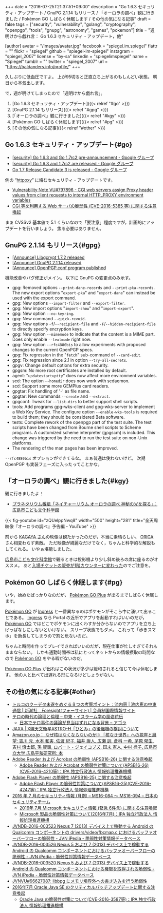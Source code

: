 +++
date = "2016-07-25T21:37:51+09:00"
description = "Go 1.6.3 セキュリティ・アップデート / GnuPG 2.1.14 もリリース / 「オーロラの調べ」観に行きました / Pokémon GO しばらく休眠します / その他の気になる記事"
draft = false
tags = ["security", "vulnerability", "golang", "cryptography", "openpgp", "tools", "gnupg", "astronomy", "games", "pokemon"]
title = "週明けから戯れ言： Go 1.6.3 セキュリティ・アップデート，他"

[author]
  avatar = "/images/avatar.jpg"
  facebook = "spiegel.im.spiegel"
  flattr = ""
  flickr = "spiegel"
  github = "spiegel-im-spiegel"
  instagram = "spiegel_2007"
  license = "by-sa"
  linkedin = "spiegelimspiegel"
  name = "Spiegel"
  tumblr = ""
  twitter = "spiegel_2007"
  url = "https://baldanders.info/profile/"
+++

久しぶりに低血圧ですよ。
上が95切ると正直立ち上がるのもしんどい状態。
明日から本気出します。

で，週が明けてしまったので「週明けから戯れ言」。

1. [Go 1.6.3 セキュリティ・アップデート]({{< relref "#go" >}})
1. [GnuPG 2.1.14 もリリース]({{< relref "#gpg" >}})
1. [「オーロラの調べ」観に行きました]({{< relref "#kgy" >}})
1. [Pokémon GO しばらく休眠します]({{< relref "#pg" >}})
1. [その他の気になる記事]({{< relref "#other" >}})

## Go 1.6.3 セキュリティ・アップデート{#go}

- [[security] Go 1.6.3 and Go 1.7rc2 pre-announcement - Google グループ](https://groups.google.com/forum/#!topic/golang-announce/7JTsd70ZAT0)
- [[security] Go 1.6.3 and 1.7rc2 are released - Google グループ](https://groups.google.com/forum/#!topic/golang-announce/7jZDOQ8f8tM)
- [Go 1.7 Release Candidate 3 is released - Google グループ](https://groups.google.com/forum/#!topic/golang-announce/G5N8lCAspoU)

例の “[httpoxy](https://httpoxy.org/)” に絡むセキュリティ・アップデートです。

- [Vulnerability Note VU#797896 - CGI web servers assign Proxy header values from client requests to internal HTTP_PROXY environment variables](https://www.kb.cert.org/vuls/id/797896)
- [CGI 等を利用する Web サーバの脆弱性 (CVE-2016-5385 等) に関する注意喚起](https://www.jpcert.or.jp/at/2016/at160031.html)

まぁ CVSSv2 基本値で 5.1 くらいなので「要注意」程度ですが，計画的にアップデートを行いましょう。
焦る必要はありません。

## GnuPG 2.1.14 もリリース{#gpg}

- [[Announce] Libgcrypt 1.7.2 released](https://lists.gnupg.org/pipermail/gnupg-announce/2016q3/000392.html)
- [[Announce] GnuPG 2.1.14 released](https://lists.gnupg.org/pipermail/gnupg-announce/2016q3/000393.html)
- [[Announce] OpenPGP.conf program published](https://lists.gnupg.org/pipermail/gnupg-announce/2016q3/000391.html)

機能改善やバグ修正がメイン。
以下に GnuPG の変更点のみ示す。

* gpg: Removed options `--print-dane-records` and `--print-pka-records`. The new export options "`export-pka`" and "`export-dane`" can instead be used with the export command.
* gpg: New options `--import-filter` and `--export-filter`.
* gpg: New import options "`import-show`" and "`import-export`".
* gpg: New option `--no-keyring`.
* gpg: New command `--quick-revuid`.
* gpg: New options `-f`/`--recipient-file` and `-F`/`--hidden-recipient-file` to directly specify encryption keys.
* gpg: New option `--mimemode` to indicate that the content is a MIME part.  Does only enable `--textmode` right now.
* gpg: New option `--rfc4880bis` to allow experiments with proposed changes to the current OpenPGP specs.
* gpg: Fix regression in the "`fetch`" sub-command of `--card-edit`.
* gpg: Fix regression since 2.1 in option `--try-all-secrets`.
* gpgv: Change default options for extra security.
* gpgsm: No more root certificates are installed by default.
* agent: "`updatestartuptty`" does now affect more environment variables.
* scd: The option `--homedir` does now work with scdaemon.
* scd: Support some more GEMPlus card readers.
* gpgtar: Fix handling of '`-`' as file name.
* gpgtar: New commands `--create` and `--extract`.
* gpgconf: Tweak for `--list-dirs` to better support shell scripts.
* tools: Add programs gpg-wks-client and gpg-wks-server to implement a Web Key Service.  The configure option `--enable-wks-tools` is required to build them; they should be considered Beta software.
* tests: Complete rework of the openpgp part of the test suite.  The test scripts have been changed from Bourne shell scripts to Scheme programs.  A customized scheme interpreter (gpgscm) is included. This change was triggered by the need to run the test suite on non-Unix platforms.
* The rendering of the man pages has been improved.

`--rfc4880bis` オプションができてるな。
まぁ普通は使わないけど。
次期 OpenPGP も実装フェーズに入ったってことかな。

## 「オーロラの調べ」観に行きました{#kgy}

観に行きましたよ！

- [プラネタリウム番組「ネイチャーリウム オーロラの調べ 神秘の光を探る」：広島市こども文化科学館](http://www.pyonta.city.hiroshima.jp/event/detail/id/2904.html)

{{< fig-youtube id="zQUelppNwq8" width="500" height="281" title="全天周映像『オーロラの調べ』予告編 - YouTube" >}}

前から [KAGAYA さん](http://www.kagayastudio.com/)の映像は観たかったのだが，本当に素晴らしい。
[ORIGA](http://www.r-s.co.jp/origa/) さん相変わらず素敵。
ただ映像が綺麗なだけでなく，ちゃんと科学的な解説もしてくれる。
いやぁ堪能しました。

[広島市こども文化科学館](http://www.pyonta.city.hiroshima.jp/)で観るときは投影機より少し斜め後ろの席に座るのがオススメ。
あと[入場チケットの販売が1階カウンターに変わった](http://www.pyonta.city.hiroshima.jp/event/detailnews/id/187.html)のでご注意を。

## Pokémon GO しばらく休眠します{#pg}

いや，始めたばっかりなのだが， [Pokémon GO Plus] が出るまでしばらく休眠します。

[Pokémon GO] が [Ingress] と一番異なるのはポケモンがそこら中に湧いて出ることである。
[Ingress] なら Portal の近所でアプリを起動すればいいのだが， [Pokémon GO] ではどこでポケモンに出くわすか分からないのでアプリを立ち上げっぱなしにしないといけない。
スリープ状態でもダメ。
これって「歩きスマホ」を助長してしまうので割と危ないのだ。

ちゃんと時間を作ってプレイできればいいのだが，現在仕事が忙しすぎてそれもままならない。
しかも通勤時間帯は私にとってネットからの情報摂取の時間なので [Pokémon GO] をやる暇がないのだ。

[Pokémon GO Plus] が出ればこの状況が多少は緩和されると信じて今は休眠します。
他の人と比べて出遅れる形になるけどしょうがない。

## その他の気になる記事{#other}

- [トルコのクーデタ未遂をめぐる８つの考察ポイント：池内恵 | 池内恵の中東通信 | 新潮社　Foresight(フォーサイト) | 会員制国際情報サイト](http://www.fsight.jp/articles/-/41381)
- [テロの時代の論理と倫理 – 中東・イスラーム学の風姿花伝](http://ikeuchisatoshi.com/%E3%83%86%E3%83%AD%E3%81%AE%E6%99%82%E4%BB%A3%E3%81%AE%E8%AB%96%E7%90%86%E3%81%A8%E5%80%AB%E7%90%86/)
    - [日本でテロ事件の議論が見当はずれになる背景 – アゴラ](http://agora-web.jp/archives/2020343.html)
- [JAXA | X線天文衛星ASTRO-H「ひとみ」の後継機の検討について](http://www.jaxa.jp/press/2016/07/20160714_hitomi_j.html)
- [Amazon.co.jp： なぜ核はなくならないのかII: 「核なき世界」への視座と展望: 吉川 元, 水本 和実, 佐渡 紀子, 福井 康人, 広瀬 訓, 倉科 一希, 茅原 郁生, 吉村 慎太郎, 孫 賢鎮, ロバート・ジェイコブズ, 国末 憲人, 中村 桂子, 広島市立大学 広島平和研究所: 本](https://www.amazon.co.jp/exec/obidos/ASIN/4589037858/baldandersinf-22/)
- [Adobe Reader および Acrobat の脆弱性 (APSB16-26) に関する注意喚起](https://www.jpcert.or.jp/at/2016/at160030.html)
    - [Adobe Reader および Acrobat の脆弱性対策について(APSB16-26)(CVE-2016-4210等)：IPA 独立行政法人 情報処理推進機構](http://www.ipa.go.jp/security/ciadr/vul/20160713-adobereader.html)
- [Adobe Flash Player の脆弱性 (APSB16-25) に関する注意喚起](https://www.jpcert.or.jp/at/2016/at160029.html)
    - [Adobe Flash Player の脆弱性対策について(APSB16-25)(CVE-2016-4247等)：IPA 独立行政法人 情報処理推進機構](http://www.ipa.go.jp/security/ciadr/vul/20160713-adobeflashplayer.html)
- [2016 年 7 月のセキュリティ情報 (月例) – MS16-084 ～ MS16-094 – 日本のセキュリティチーム](https://blogs.technet.microsoft.com/jpsecurity/2016/07/13/201607-security-bulletin/)
    - [2016年 7月 Microsoft セキュリティ情報 (緊急 6件含) に関する注意喚起](https://www.jpcert.or.jp/at/2016/at160028.html)
    - [Microsoft 製品の脆弱性対策について(2016年7月)：IPA 独立行政法人 情報処理推進機構](http://www.ipa.go.jp/security/ciadr/vul/20160713-ms.html)
- [JVNDB-2016-003523 Nexus 7 (2013) デバイス上で稼動する Android の Qualcomm コンポーネントの drivers/video/fbcmap.c におけるバッファオーバーフローの脆弱性 - JVN iPedia - 脆弱性対策情報データベース](http://jvndb.jvn.jp/ja/contents/2016/JVNDB-2016-003523.html)
- [JVNDB-2016-003526 Nexus 5 および 7 (2013) デバイス上で稼動する Android の Qualcomm コンポーネントにおけるバッファオーバーフローの脆弱性 - JVN iPedia - 脆弱性対策情報データベース](http://jvndb.jvn.jp/ja/contents/2016/JVNDB-2016-003526.html)
- [JVNDB-2016-003520 Nexus 5 および 7 (2013) デバイス上で稼動する Android の Qualcomm コンポーネントにおける権限を取得される脆弱性 - JVN iPedia - 脆弱性対策情報データベース](http://jvndb.jvn.jp/ja/contents/2016/JVNDB-2016-003520.html)
- [JVNVU#96627087: libbpg にメモリ境界外への書き込みを行う脆弱性](http://jvn.jp/vu/JVNVU96627087/)
- [2016年7月 Oracle Java SE のクリティカルパッチアップデートに関する注意喚起](https://www.jpcert.or.jp/at/2016/at160032.html)
    - [Oracle Java の脆弱性対策について(CVE-2016-3587等)：IPA 独立行政法人 情報処理推進機構](http://www.ipa.go.jp/security/ciadr/vul/20160720-jre.html)

[Pokémon GO]: http://www.pokemongo.jp/ "『Pokémon GO』公式サイト"
[Pokémon GO Plus]: http://www.pokemongo.jp/plus/ "Pokémon GO Plus｜『Pokémon GO』公式サイト"
[Ingress]: https://www.ingress.com/